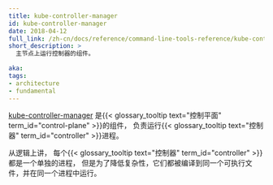 ```yaml
---
title: kube-controller-manager
id: kube-controller-manager
date: 2018-04-12
full_link: /zh-cn/docs/reference/command-line-tools-reference/kube-controller-manager/
short_description: >
  主节点上运行控制器的组件。

aka: 
tags:
- architecture
- fundamental
---
```

<!--
title: kube-controller-manager
id: kube-controller-manager
date: 2018-04-12
full_link: /docs/reference/command-line-tools-reference/kube-controller-manager/
short_description: >
  Component on the master that runs controllers.

aka: 
tags:
- architecture
- fundamental
-->

<!--
 Control plane component that runs
 {{< glossary_tooltip text="controller" term_id="controller" >}} processes.
-->
[kube-controller-manager](/zh/docs/reference/command-line-tools-reference/kube-controller-manager/)
是{{< glossary_tooltip text="控制平面" term_id="control-plane" >}}的组件，
负责运行{{< glossary_tooltip text="控制器" term_id="controller" >}}进程。

<!--more-->

<!--
Logically, each {{< glossary_tooltip text="controller" term_id="controller" >}}
is a separate process, but to reduce complexity,
they are all compiled into a single binary and run in a single process.
--> 
从逻辑上讲，
每个{{< glossary_tooltip text="控制器" term_id="controller" >}}都是一个单独的进程，
但是为了降低复杂性，它们都被编译到同一个可执行文件，并在同一个进程中运行。

